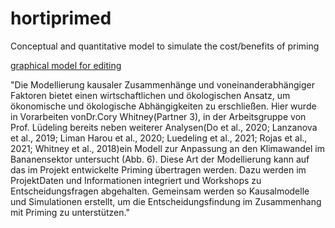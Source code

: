 # hortiprimed

Conceptual and quantitative model to simulate the cost/benefits of priming

[graphical model for editing](https://lucid.app/lucidspark/2312c99f-5730-4cb3-b9aa-fd3a8027334b/edit?viewport_loc=-11%2C-61%2C1283%2C1255%2C0_0&invitationId=inv_69fb1ce0-131b-4c0e-b9db-0fba1ec6a381#)

"Die Modellierung kausaler Zusammenhänge und voneinanderabhängiger Faktoren bietet einen wirtschaftlichen und ökologischen Ansatz, um ökonomische und ökologische Abhängigkeiten zu erschließen. Hier wurde in Vorarbeiten vonDr.Cory Whitney(Partner 3), in der Arbeitsgruppe von Prof. Lüdeling bereits neben weiterer Analysen(Do et al., 2020; Lanzanova et al., 2019; Liman Harou et al., 2020; Luedeling et al., 2021; Rojas et al., 2021; Whitney et al., 2018)ein Modell zur Anpassung an den Klimawandel im Bananensektor untersucht (Abb. 6). Diese Art der Modellierung kann auf das im Projekt entwickelte Priming übertragen werden. Dazu werden im ProjektDaten und Informationen integriert und Workshops zu Entscheidungsfragen abgehalten. Gemeinsam werden so Kausalmodelle und Simulationen erstellt, um die Entscheidungsfindung im Zusammenhang mit Priming zu unterstützen."